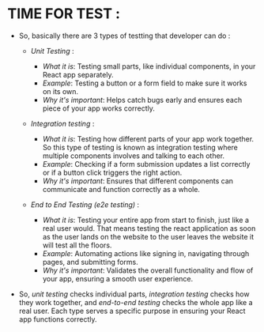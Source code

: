 # TIME FOR TEST :

-   So, basically there are 3 types of testting that developer can do :

    -   _Unit Testing_ :

        -   _What it is_: Testing small parts, like individual components, in your React app separately.
        -   _Example_: Testing a button or a form field to make sure it works on its own.
        -   _Why it's important_: Helps catch bugs early and ensures each piece of your app works correctly.

    -   _Integration testing_ :

        -   _What it is_: Testing how different parts of your app work together. So this type of testing is known as integration testing where multiple components involves and talking to each other.
        -   _Example_: Checking if a form submission updates a list correctly or if a button click triggers the right action.
        -   _Why it's important_: Ensures that different components can communicate and function correctly as a whole.

    -   _End to End Testing (e2e testing)_ :
        -   _What it is_: Testing your entire app from start to finish, just like a real user would. That means testing the react application as soon as the user lands on the website to the user leaves the website it will test all the floors.
        -   _Example_: Automating actions like signing in, navigating through pages, and submitting forms.
        -   _Why it's important_: Validates the overall functionality and flow of your app, ensuring a smooth user experience.

-   So, _unit testing_ checks individual parts, _integration testing_ checks how they work together, and _end-to-end testing_ checks the whole app like a real user. Each type serves a specific purpose in ensuring your React app functions correctly.

